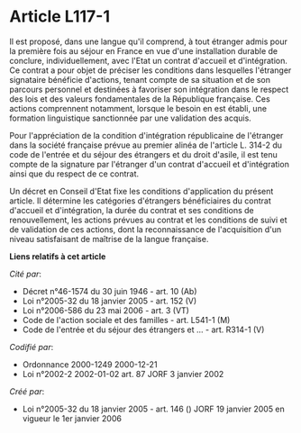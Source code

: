 # Article L117-1

Il est proposé, dans une langue qu'il comprend, à tout étranger admis pour la première fois au séjour en France en vue d'une
installation durable de conclure, individuellement, avec l'Etat un contrat d'accueil et d'intégration. Ce contrat a pour
objet de préciser les conditions dans lesquelles l'étranger signataire bénéficie d'actions, tenant compte de sa situation et
de son parcours personnel et destinées à favoriser son intégration dans le respect des lois et des valeurs fondamentales de
la République française. Ces actions comprennent notamment, lorsque le besoin en est établi, une formation linguistique
sanctionnée par une validation des acquis.

Pour l'appréciation de la condition d'intégration républicaine de l'étranger dans la société française prévue au premier
alinéa de l'article L. 314-2 du code de l'entrée et du séjour des étrangers et du droit d'asile, il est tenu compte de la
signature par l'étranger d'un contrat d'accueil et d'intégration ainsi que du respect de ce contrat.

Un décret en Conseil d'Etat fixe les conditions d'application du présent article. Il détermine les catégories d'étrangers
bénéficiaires du contrat d'accueil et d'intégration, la durée du contrat et ses conditions de renouvellement, les actions
prévues au contrat et les conditions de suivi et de validation de ces actions, dont la reconnaissance de l'acquisition d'un
niveau satisfaisant de maîtrise de la langue française.

**Liens relatifs à cet article**

_Cité par_:

  - Décret n°46-1574 du 30 juin 1946 - art. 10 (Ab)
  - Loi n°2005-32 du 18 janvier 2005 - art. 152 (V)
  - Loi n°2006-586 du 23 mai 2006 - art. 3 (VT)
  - Code de l'action sociale et des familles - art. L541-1 (M)
  - Code de l'entrée et du séjour des étrangers et ... - art. R314-1 (V)

_Codifié par_:

  - Ordonnance 2000-1249 2000-12-21
  - Loi n°2002-2 2002-01-02 art. 87 JORF 3 janvier 2002

_Créé par_:

  - Loi n°2005-32 du 18 janvier 2005 - art. 146 () JORF 19 janvier 2005 en vigueur le 1er janvier 2006
